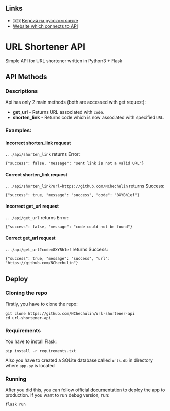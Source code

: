 ## Links

- :ru: [Версия на русском языке](README-RU.md)
- [Website which connects to API](https://github.com/NChechulin/url-shortener-website)

# URL Shortener API

Simple API for URL shortener written in Python3 + Flask

## API Methods

### Descriptions

Api has only 2 main methods (both are accessed with get request):

- **get_url** - Returns URL associated with `code`.
- **shorten_link** - Returns code which is now associated with specified `URL`.

### Examples:

#### Incorrect shorten_link request

`.../api/shorten_link` returns Error:

```
{"success": false, "message": "sent link is not a valid URL"}
```

#### Correct shorten_link request

`.../api/shorten_link?url=https://github.com/NChechulin` returns Success:

```
{"success": true, "message": "success", "code": "8XYBh1ef"}
```

#### Incorrect get_url request

`.../api/get_url` returns Error:

```
{"success": false, "message": "code could not be found"}
```

#### Correct get_url request

`.../api/get_url?code=8XYBh1ef` returns Success:

```
{"success": true, "message": "success", "url": "https://github.com/NChechulin"}
```

## Deploy

### Cloning the repo

Firstly, you have to clone the repo:

```
git clone https://github.com/NChechulin/url-shortener-api
cd url-shortener-api
```

### Requirements

You have to install Flask:

```
pip install -r requirements.txt
```

Also you have to created a SQLite database called `urls.db` in directory where `app.py` is located

### Running

After you did this, you can follow official [documentation](https://flask.palletsprojects.com/en/1.1.x/tutorial/deploy/) to deploy the app to production.
If you want to run debug version, run:

```
flask run
```
